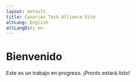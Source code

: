 ```yaml
---
layout: default
title: Canarias Tech Alliance Site
altLang: English
altLangDir: en
---
```

# Bienvenido
Este es un trabajo en progreso. ¡Pronto estará listo!
